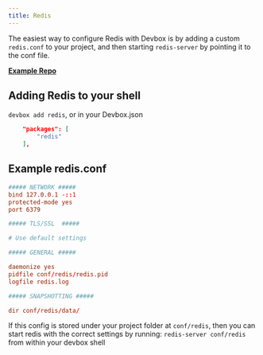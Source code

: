 ```yaml
---
title: Redis
---
```


The easiest way to configure Redis with Devbox is by adding a custom `redis.conf` to your project, and then starting `redis-server` by pointing it to the conf file. 

[**Example Repo**](https://github.com/jetpack-io/devbox-examples/tree/main/databases/redis)

## Adding Redis to your shell

`devbox add redis`, or in your Devbox.json

```json
    "packages": [
        "redis"
    ],
```

## Example redis.conf

```conf
##### NETWORK #####
bind 127.0.0.1 -::1
protected-mode yes
port 6379

##### TLS/SSL  #####   

# Use default settings

##### GENERAL ##### 

daemonize yes
pidfile conf/redis/redis.pid
logfile redis.log

##### SNAPSHOTTING #####

dir conf/redis/data/
```

If this config is stored under your project folder at `conf/redis`, then you can start redis with the correct settings by running:
`redis-server conf/redis` from within your devbox shell
